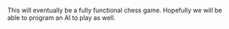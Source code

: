 This will eventually be a fully functional chess game. Hopefully we will be able to program an AI to play as well.